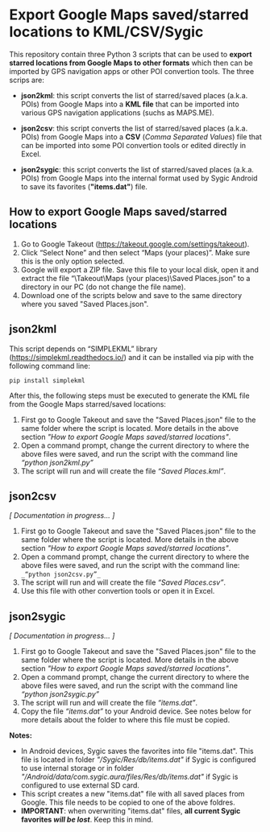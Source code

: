 # Export Google Maps saved/starred locations to KML/CSV/Sygic

This repository contain three Python 3 scripts that can be used to **export starred locations from Google Maps to other formats** which then can be imported by GPS navigation apps or other POI convertion tools. The three scrips are:

* **json2kml**: this script converts the list of starred/saved places (a.k.a. POIs) from Google Maps into a **KML file** that can be imported into various GPS navigation applications (suchs as MAPS.ME).

* **json2csv**: this script converts the list of starred/saved places (a.k.a. POIs) from Google Maps into a **CSV** (*Comma Separated Values*) file that can be imported into some POI convertion tools or edited directly in Excel.

* **json2sygic**: this script converts the list of starred/saved places (a.k.a. POIs) from Google Maps into the internal format used by Sygic Android to save its favorites (**"items.dat"**) file.


## How to export Google Maps saved/starred locations

1.	Go to Google Takeout (https://takeout.google.com/settings/takeout). 
2.	Click “Select None” and then select “Maps (your places)”. Make sure this is the only option selected.
3.	Google will export a ZIP file. Save this file to your local disk, open it and extract the file “\Takeout\Maps (your places)\Saved Places.json” to a directory in our PC (do not change the file name).
4.	Download one of the scripts below and save to the same directory where you saved "Saved Places.json".

## json2kml

This script depends on “SIMPLEKML” library (https://simplekml.readthedocs.io/) and it can be installed via pip with the following command line:
```
pip install simplekml
```
After this, the following steps must be executed to generate the KML file from the Google Maps starred/saved locations:

1. First go to Google Takeout and save the "Saved Places.json" file to the same folder where the script is located. More details in the above section _"How to export Google Maps saved/starred locations"_.
2. Open a command prompt, change the current directory to where the above files were saved, and run the script with the command line _“python json2kml.py”_
3.	The script will run and will create the file _“Saved Places.kml”_.

## json2csv
_[ Documentation in progress... ]_

1. First go to Google Takeout and save the "Saved Places.json" file to the same folder where the script is located. More details in the above section _"How to export Google Maps saved/starred locations"_.
2. Open a command prompt, change the current directory to where the above files were saved, and run the script with the command line: ```_“python json2csv.py”_```
3. The script will run and will create the file _“Saved Places.csv”_.
4. Use this file with other convertion tools or open it in Excel.

## json2sygic
_[ Documentation in progress... ]_

1. First go to Google Takeout and save the "Saved Places.json" file to the same folder where the script is located. More details in the above section _"How to export Google Maps saved/starred locations"_.
2. Open a command prompt, change the current directory to where the above files were saved, and run the script with the command line _“python json2sygic.py”_
3. The script will run and will create the file _“items.dat”_.
4. Copy the file _“items.dat”_ to your Android device. See notes below for more details about the folder to where this file must be copied.

**Notes:**

* In Android devices, Sygic saves the favorites into file "items.dat". This file is located in folder _"/Sygic/Res/db/items.dat"_ if Sygic is configured to use internal storage or in folder _"/Android/data/com.sygic.aura/files/Res/db/items.dat"_ if Sygic is configured to use external SD card.
* This script creates a new "items.dat" file with all saved places from Google. This file needs to be copied to one of the above foldres.
* **IMPORTANT**: when overwriting "items.dat" files, **all current Sygic favorites _will be lost_**. Keep this in mind.

